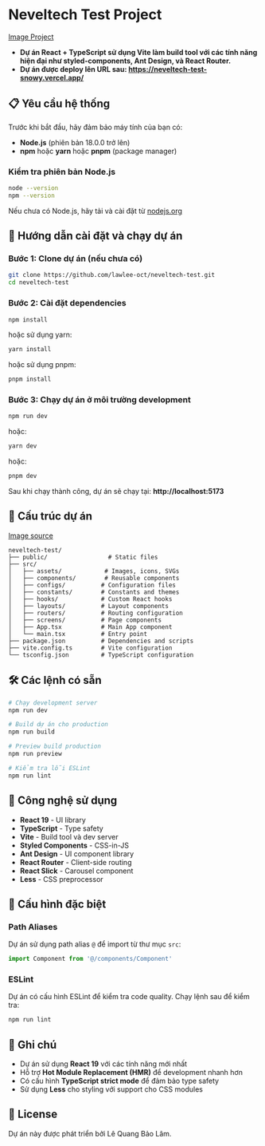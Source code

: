 # Neveltech Test Project
[Image Project](https://github.com/user-attachments/assets/dbe60c12-1f15-4f01-ab69-429099c1ec26)



- **Dự án React + TypeScript sử dụng Vite làm build tool với các tính năng hiện đại như styled-components, Ant Design, và React Router.**
- **Dự án được deploy lên URL sau: https://neveltech-test-snowy.vercel.app/**

## 📋 Yêu cầu hệ thống

Trước khi bắt đầu, hãy đảm bảo máy tính của bạn có:

- **Node.js** (phiên bản 18.0.0 trở lên)
- **npm** hoặc **yarn** hoặc **pnpm** (package manager)

### Kiểm tra phiên bản Node.js

```bash
node --version
npm --version
```

Nếu chưa có Node.js, hãy tải và cài đặt từ [nodejs.org](https://nodejs.org/)

## 🚀 Hướng dẫn cài đặt và chạy dự án

### Bước 1: Clone dự án (nếu chưa có)

```bash
git clone https://github.com/lawlee-oct/neveltech-test.git
cd neveltech-test
```

### Bước 2: Cài đặt dependencies

```bash
npm install
```

hoặc sử dụng yarn:
```bash
yarn install
```

hoặc sử dụng pnpm:
```bash
pnpm install
```

### Bước 3: Chạy dự án ở môi trường development

```bash
npm run dev
```

hoặc:
```bash
yarn dev
```

hoặc:
```bash
pnpm dev
```

Sau khi chạy thành công, dự án sẽ chạy tại: **http://localhost:5173**

## 📁 Cấu trúc dự án
[Image source](https://github.com/user-attachments/assets/f3aefc21-7a5c-42c6-82cf-41348b017ccc)
```
neveltech-test/
├── public/                 # Static files
├── src/
│   ├── assets/            # Images, icons, SVGs
│   ├── components/        # Reusable components
│   ├── configs/          # Configuration files
│   ├── constants/        # Constants and themes
│   ├── hooks/            # Custom React hooks
│   ├── layouts/          # Layout components
│   ├── routers/          # Routing configuration
│   ├── screens/          # Page components
│   ├── App.tsx           # Main App component
│   └── main.tsx          # Entry point
├── package.json          # Dependencies and scripts
├── vite.config.ts        # Vite configuration
└── tsconfig.json         # TypeScript configuration
```

## 🛠️ Các lệnh có sẵn

```bash
# Chạy development server
npm run dev

# Build dự án cho production
npm run build

# Preview build production
npm run preview

# Kiểm tra lỗi ESLint
npm run lint
```

## 🎨 Công nghệ sử dụng

- **React 19** - UI library
- **TypeScript** - Type safety
- **Vite** - Build tool và dev server
- **Styled Components** - CSS-in-JS
- **Ant Design** - UI component library
- **React Router** - Client-side routing
- **React Slick** - Carousel component
- **Less** - CSS preprocessor

## 🔧 Cấu hình đặc biệt

### Path Aliases
Dự án sử dụng path alias `@` để import từ thư mục `src`:
```typescript
import Component from '@/components/Component'
```

### ESLint
Dự án có cấu hình ESLint để kiểm tra code quality. Chạy lệnh sau để kiểm tra:
```bash
npm run lint
```

## 📝 Ghi chú

- Dự án sử dụng **React 19** với các tính năng mới nhất
- Hỗ trợ **Hot Module Replacement (HMR)** để development nhanh hơn
- Có cấu hình **TypeScript strict mode** để đảm bảo type safety
- Sử dụng **Less** cho styling với support cho CSS modules

## 📄 License

Dự án này được phát triển bởi Lê Quang Bảo Lâm.
